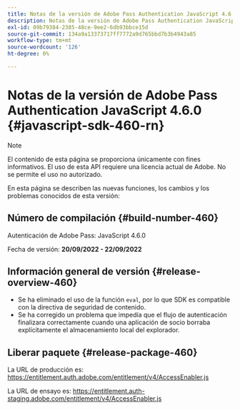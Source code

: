 ```yaml
---
title: Notas de la versión de Adobe Pass Authentication JavaScript 4.6.0
description: Notas de la versión de Adobe Pass Authentication JavaScript 4.6.0
exl-id: 09b79384-2385-48ce-9ee2-6db93bbce15d
source-git-commit: 134a9a13373717ff7772a9d765bbd7b3b4943a85
workflow-type: tm+mt
source-wordcount: '126'
ht-degree: 0%

---
```


# Notas de la versión de Adobe Pass Authentication JavaScript 4.6.0 {#javascript-sdk-460-rn}

>[!NOTE]
>
>El contenido de esta página se proporciona únicamente con fines informativos. El uso de esta API requiere una licencia actual de Adobe. No se permite el uso no autorizado.

En esta página se describen las nuevas funciones, los cambios y los problemas conocidos de esta versión:

## Número de compilación {#build-number-460}

Autenticación de Adobe Pass: JavaScript 4.6.0

Fecha de versión: **20/09/2022 - 22/09/2022**

## Información general de versión {#release-overview-460}

* Se ha eliminado el uso de la función `eval`, por lo que SDK es compatible con la directiva de seguridad de contenido.
* Se ha corregido un problema que impedía que el flujo de autenticación finalizara correctamente cuando una aplicación de socio borraba explícitamente el almacenamiento local del explorador.

## Liberar paquete {#release-package-460}

La URL de producción es: https://entitlement.auth.adobe.com/entitlement/v4/AccessEnabler.js

La URL de ensayo es: https://entitlement.auth-staging.adobe.com/entitlement/v4/AccessEnabler.js

